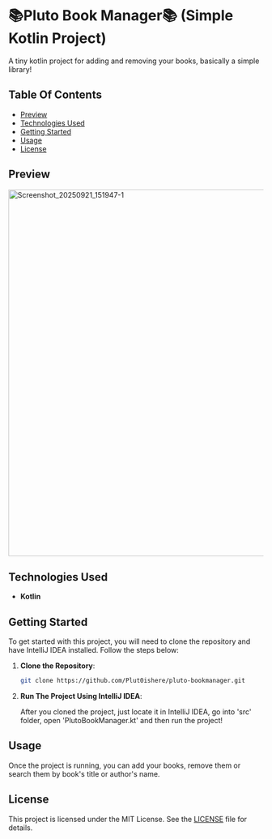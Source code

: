 # 📚Pluto Book Manager📚 (Simple Kotlin Project)
A tiny kotlin project for adding and removing your books, basically a simple library!

## Table Of Contents

- [Preview](#preview)
- [Technologies Used](#technologies-used)
- [Getting Started](#getting-started)
- [Usage](#usage)
- [License](#license)

## Preview
<img width="2570" height="724" alt="Screenshot_20250921_151947-1" src="https://github.com/user-attachments/assets/af956048-72d7-40a3-90ce-069ed102e818" />

## Technologies Used
- **Kotlin**

## Getting Started
To get started with this project, you will need to clone the repository and have IntelliJ IDEA installed. Follow the steps below:

1. **Clone the Repository**:

   ```bash
   git clone https://github.com/Plut0ishere/pluto-bookmanager.git
   ```
2. **Run The Project Using IntelliJ IDEA**:

   After you cloned the project, just locate it in IntelliJ IDEA, go into 'src' folder, open 'PlutoBookManager.kt' and then run the project!
   
## Usage 
Once the project is running, you can add your books, remove them or search them by book's title or author's name.

## License

This project is licensed under the MIT License. See the [LICENSE](LICENSE) file for details.
